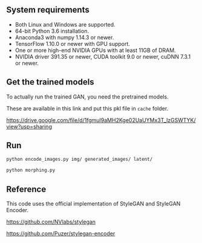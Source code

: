 ## System requirements

* Both Linux and Windows are supported.
* 64-bit Python 3.6 installation.
* Anaconda3 with numpy 1.14.3 or newer.
* TensorFlow 1.10.0 or newer with GPU support.
* One or more high-end NVIDIA GPUs with at least 11GB of DRAM.
* NVIDIA driver 391.35 or newer, CUDA toolkit 9.0 or newer, cuDNN 7.3.1 or newer.

## Get the trained models

To actually run the trained GAN, you need the pretrained models.

These are available in this link and put this pkl file in `cache` folder.

https://drive.google.com/file/d/1fgmuI9aMH2Kge02UaUYMx3T_lzGSWTYK/view?usp=sharing

## Run

```bash
python encode_images.py img/ generated_images/ latent/
```

```bash
python morphing.py
```

## Reference

This code uses the official implementation of StyleGAN and StyleGAN Encoder.

https://github.com/NVlabs/stylegan

https://github.com/Puzer/stylegan-encoder
